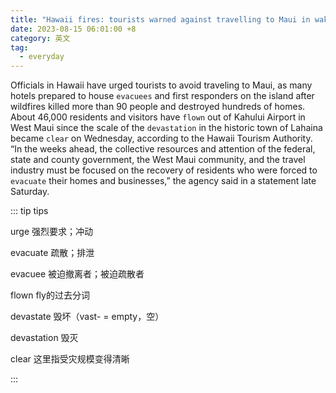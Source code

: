 ```yaml
---
title: "Hawaii fires: tourists warned against travelling to Maui in wake of disaster"
date: 2023-08-15 06:01:00 +8
category: 英文
tag:
  - everyday
---
```


Officials in Hawaii have urged tourists to avoid traveling to Maui, as many hotels prepared to house `evacuees` and first responders on the island after wildfires killed more than 90 people and destroyed hundreds of homes. About 46,000 residents and visitors have `flown` out of Kahului Airport in West Maui since the scale of the `devastation` in the historic town of Lahaina became `clear` on Wednesday, according to the Hawaii Tourism Authority. “In the weeks ahead, the collective resources and attention of the federal, state and county government, the West Maui community, and the travel industry must be focused on the recovery of residents who were forced to `evacuate` their homes and businesses,” the agency said in a statement late Saturday.

::: tip tips

urge 强烈要求；冲动

evacuate 疏散；排泄

evacuee 被迫撤离者；被迫疏散者

flown fly的过去分词

devastate 毁坏（vast- = empty，空）

devastation 毁灭

clear 这里指受灾规模变得清晰

:::
